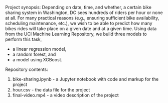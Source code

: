Project synopsis:
Depending on date, time, and whether, a certain bike sharing system in Washington, DC 
sees hundreds of riders per hour or none at all. For many practical reasons (e.g., 
ensuring sufficient bike availability, scheduling maintenance, etc.), we wish to be able 
to predict how many bikes rides will take place on a given date and at a given time.
Using data from the UCI Machine Learning Repository, we build three models to perform
this task,
* a linear regression model,
* a random forest, and
* a model using XGBoost.

Repository contents:
1. bike-sharing.ipynb - a Jupyter notebook with code and markup for the project
2. hour.csv - the data file for the project
3. final-video.mp4 - a video description of the project
